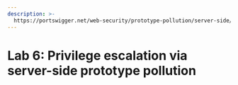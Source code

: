```yaml
---
description: >-
  https://portswigger.net/web-security/prototype-pollution/server-side/lab-privilege-escalation-via-server-side-prototype-pollution
---
```


# Lab 6: Privilege escalation via server-side prototype pollution

